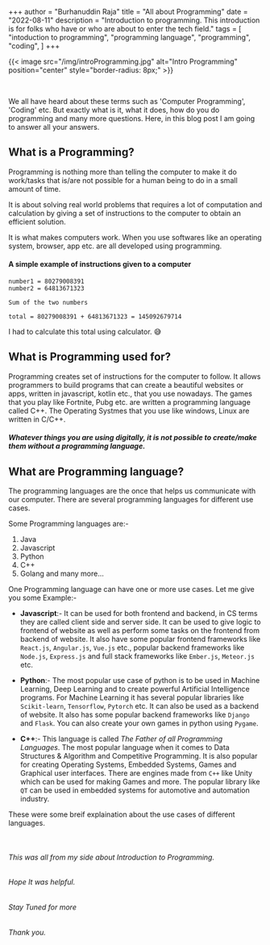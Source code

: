 +++
author = "Burhanuddin Raja"
title = "All about Programming"
date = "2022-08-11"
description = "Introduction to programming. This introduction is for folks who have or who are about to enter the tech field."
tags = [
    "intoduction to programming",
    "programming language",
    "programming",
    "coding",
]
+++

{{< image src="/img/introProgramming.jpg" alt="Intro Programming" position="center" style="border-radius: 8px;" >}}

&nbsp;
&nbsp;

We all have heard about these terms such as 'Computer Programming', 'Coding' etc. But exactly what is it, what it does, how do you do programming and many more questions. Here, in this blog post I am going to answer all your answers.

## What is a Programming?

Programming is nothing more than telling the computer to make it do work/tasks that is/are not possible for a human being to do in a small amount of time.

It is about solving real world problems that requires a lot of computation and calculation by giving a set of instructions to the computer to obtain an efficient solution.

It is what makes computers work. When you use softwares like an operating system, browser, app etc. are all developed using programming.

#### A simple example of instructions given to a computer

```
number1 = 80279008391
number2 = 64813671323

Sum of the two numbers

total = 80279008391 + 64813671323 = 145092679714
```

I had to calculate this total using calculator. &#128517;


## What is Programming used for?

Programming creates set of instructions for the computer to follow. It allows programmers to build programs that can create a beautiful websites or apps, written in javascript, kotlin etc.,  that you use nowadays. The games that you play like Fortnite, Pubg etc. are written a programming language called C++. The Operating Systmes that you use like windows, Linux are written in C/C++.

##### Whatever things you are using digitally, it is not possible to create/make them without a programming language.


## What are Programming language?

The programming languages are the once that helps us communicate with our computer. There are several programming languages for different use cases. 

Some Programming languages are:-

1. Java
4. Javascript
3. Python
4. C++
5. Golang
and many more...

One Programming language can have one or more use cases. Let me give you some Example:-

- **Javascript**:- It can be used for both frontend and backend, in CS terms they are called client side and server side. It can be used to give logic to frontend of website as well as perform some tasks on the frontend from backend of website. It also have some popular frontend frameworks like `React.js`, `Angular.js`, `Vue.js` etc.,  popular backend frameworks like `Node.js`, `Express.js` and full stack frameworks like `Ember.js`, `Meteor.js` etc.

- **Python**:- The most popular use case of python is to be used in Machine Learning, Deep Learning and to create powerful Artificial Intelligence programs. For Machine Learning it has several popular libraries like `Scikit-learn`, `Tensorflow`, `Pytorch` etc. It can also be used as a backend of website. It also has some popular backend frameworks like `Django` and `Flask`. You can also create your own games in python using `Pygame`.

- **C++**:- This language is called *The Father of all Programming Languages*. The most popular language when it comes to Data Structures & Algorithm and Competitive Programming. It is also popular for creating Operating Systems, Embedded Systems, Games and Graphical user interfaces. There are engines made from `C++` like Unity which can be used for making Games and more. The popular library like `QT` can be used in embedded systems for automotive and automation industry.

These were some breif explaination about the use cases of different languages.


&nbsp;
&nbsp;

###### This was all from my side about Introduction to Programming.
###### Hope It was helpful.
###### Stay Tuned for more
###### Thank you.